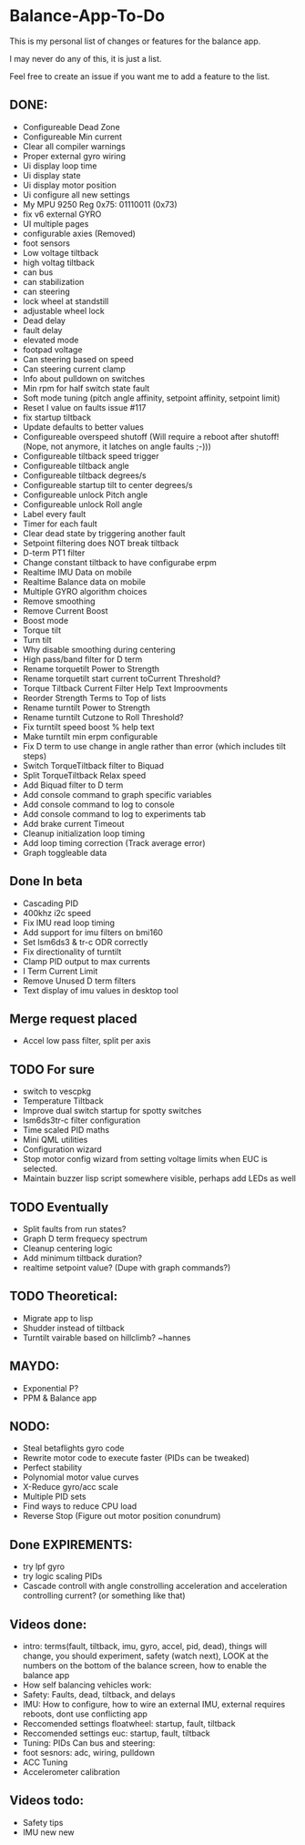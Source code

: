 # Balance-App-To-Do
This is my personal list of changes or features for the balance app.

I may never do any of this, it is just a list.

Feel free to create an issue if you want me to add a feature to the list.


## DONE:
- Configureable Dead Zone
- Configureable Min current
- Clear all compiler warnings
- Proper external gyro wiring
- Ui display loop time
- Ui display state
- Ui display motor position
- Ui configure all new settings
- My MPU 9250 Reg 0x75: 01110011 (0x73)
- fix v6 external GYRO
- UI multiple pages
- configurable axies (Removed)
- foot sensors
- Low voltage tiltback
- high voltag tiltback
- can bus
- can stabilization
- can steering
- lock wheel at standstill
- adjustable wheel lock
- Dead delay
- fault delay
- elevated mode
- footpad voltage
- Can steering based on speed
- Can steering current clamp
- Info about pulldown on switches
- Min rpm for half switch state fault
- Soft mode tuning (pitch angle affinity, setpoint affinity, setpoint limit)
- Reset I value on faults issue #117
- fix startup tiltback
- Update defaults to better values
- Configureable overspeed shutoff (Will require a reboot after shutoff!(Nope, not anymore, it latches on angle faults ;-)))
- Configureable tiltback speed trigger
- Configureable tiltback angle
- Configureable tiltback degrees/s
- Configureable startup tilt to center degrees/s
- Configureable unlock Pitch angle
- Configureable unlock Roll angle
- Label every fault
- Timer for each fault
- Clear dead state by triggering another fault
- Setpoint filtering does NOT break tiltback
- D-term PT1 filter
- Change constant tiltback to have configurabe erpm
- Realtime IMU Data on mobile
- Realtime Balance data on mobile
- Multiple GYRO algorithm choices
- Remove smoothing
- Remove Current Boost
- Boost mode
- Torque tilt
- Turn tilt
- Why disable smoothing during centering
- High pass/band filter for D term
- Rename torquetilt Power to Strength
- Rename torquetilt start current toCurrent Threshold?
- Torque Tiltback Current Filter Help Text Improovments
- Reorder Strength Terms to Top of lists
- Rename turntilt Power to Strength
- Rename turntilt Cutzone to Roll Threshold?
- Fix turntilt speed boost % help text
- Make turntilt min erpm configurable
- Fix D term to use change in angle rather than error (which includes tilt steps)
- Switch TorqueTiltback filter to Biquad
- Split TorqueTiltback Relax speed
- Add Biquad filter to D term
- Add console command to graph specific variables
- Add console command to log to console
- Add console command to log to experiments tab
- Add brake current Timeout
- Cleanup initialization loop timing
- Add loop timing correction (Track average error)
- Graph toggleable data

## Done In beta
- Cascading PID
- 400khz i2c speed
- Fix IMU read loop timing
- Add support for imu filters on bmi160
- Set lsm6ds3 & tr-c ODR correctly
- Fix directionality of turntilt
- Clamp PID output to max currents
- I Term Current Limit
- Remove Unused D term filters
- Text display of imu values in desktop tool

## Merge request placed
- Accel low pass filter, split per axis

## TODO For sure
- switch to vescpkg
- Temperature Tiltback
- Improve dual switch startup for spotty switches
- lsm6ds3tr-c filter configuration
- Time scaled PID maths
- Mini QML utilities
- Configuration wizard
- Stop motor config wizard from setting voltage limits when EUC is selected.
- Maintain buzzer lisp script somewhere visible, perhaps add LEDs as well

## TODO Eventually
- Split faults from run states?
- Graph D term frequecy spectrum
- Cleanup centering logic
- Add minimum tiltback duration?
- realtime setpoint value? (Dupe with graph commands?)

## TODO Theoretical:
- Migrate app to lisp
- Shudder instead of tiltback
- Turntilt vairable based on hillclimb? ~hannes

## MAYDO:
- Exponential P?
- PPM & Balance app

## NODO:
- Steal betaflights gyro code
- Rewrite motor code to execute faster (PIDs can be tweaked)
- Perfect stability
- Polynomial motor value curves
- X-Reduce gyro/acc scale
- Multiple PID sets
- Find ways to reduce CPU load
- Reverse Stop (Figure out motor position conundrum)

## Done EXPIREMENTS:
- try lpf gyro
- try logic scaling PIDs
- Cascade controll with angle constrolling acceleration and acceleration controlling current? (or something like that)


## Videos done:
- intro: terms(fault, tiltback, imu, gyro, accel, pid, dead), things will change, you should experiment, safety (watch next), LOOK at the numbers on the bottom of the balance screen, how to enable the balance app
- How self balancing vehicles work:
- Safety: Faults, dead, tiltback, and delays
- IMU: How to configure, how to wire an external IMU, external requires reboots, dont use conflicting app
- Reccomended settings floatwheel: startup, fault, tiltback
- Reccomended settings euc: startup, fault, tiltback
- Tuning: PIDs
Can bus and steering:
- foot sesnors: adc, wiring, pulldown
- ACC Tuning
- Accelerometer calibration

## Videos todo:
- Safety tips
- IMU new new
